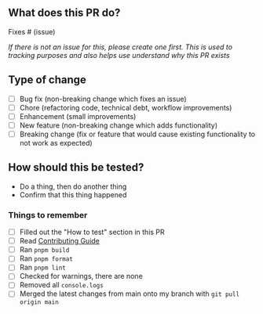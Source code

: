 ## What does this PR do?

Fixes # (issue)

_If there is not an issue for this, please create one first. This is used to tracking purposes and also helps use understand why this PR exists_

## Type of change

<!-- Please mark the relevant points by using [x] -->

- [ ] Bug fix (non-breaking change which fixes an issue)
- [ ] Chore (refactoring code, technical debt, workflow improvements)
- [ ] Enhancement (small improvements)
- [ ] New feature (non-breaking change which adds functionality)
- [ ] Breaking change (fix or feature that would cause existing functionality to not work as expected)

## How should this be tested?

- Do a thing, then do another thing
- Confirm that this thing happened

### Things to remember

- [ ] Filled out the "How to test" section in this PR
- [ ] Read [Contributing Guide](./CONTRIBUTING.md)
- [ ] Ran `pnpm build`
- [ ] Ran `pnpm format`
- [ ] Ran `pnpm lint`
- [ ] Checked for warnings, there are none
- [ ] Removed all `console.logs`
- [ ] Merged the latest changes from main onto my branch with `git pull origin main`
